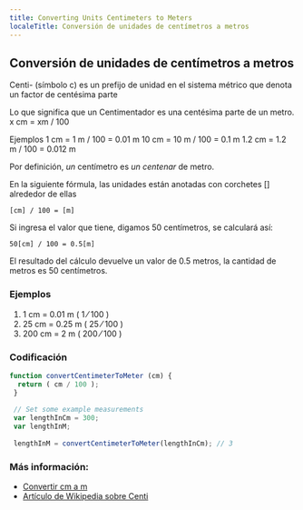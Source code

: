 ```yaml
---
title: Converting Units Centimeters to Meters
localeTitle: Conversión de unidades de centímetros a metros
---
```

## Conversión de unidades de centímetros a metros

Centi- (símbolo c) es un prefijo de unidad en el sistema métrico que denota un factor de centésima parte

Lo que significa que un Centimentador es una centésima parte de un metro. x cm = xm / 100

Ejemplos 1 cm = 1 m / 100 = 0.01 m 10 cm = 10 m / 100 = 0.1 m 1.2 cm = 1.2 m / 100 = 0.012 m

Por definición, _un_ centímetro es _un centenar_ de metro.

En la siguiente fórmula, las unidades están anotadas con corchetes \[\] alrededor de ellas
```
[cm] / 100 = [m] 
```

Si ingresa el valor que tiene, digamos 50 centímetros, se calculará así:
```
50[cm] / 100 = 0.5[m] 
```

El resultado del cálculo devuelve un valor de 0.5 metros, la cantidad de metros es 50 centímetros.

### Ejemplos

1.  1 cm = 0.01 m ( 1 ⁄ 100 )
2.  25 cm = 0.25 m ( 25 ⁄ 100 )
3.  200 cm = 2 m ( 200 ⁄ 100 )

### Codificación

```js
function convertCentimeterToMeter (cm) { 
  return ( cm / 100 ); 
 } 
 
 // Set some example measurements 
 var lengthInCm = 300; 
 var lengthInM; 
 
 lengthInM = convertCentimeterToMeter(lengthInCm); // 3 
```

### Más información:

*   [Convertir cm a m](https://www.convertunits.com/from/cm/to/m)
*   [Artículo de Wikipedia sobre Centi](https://en.wikipedia.org/wiki/Centi-)